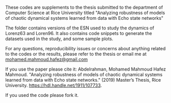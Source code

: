 These codes are supplements to the thesis submitted to the department of Computer Science at Rice University titled "Analyzing robustness of models of chaotic dynamical systems learned from data with Echo state networks"

The folder contains versions of the ESN used to study the dynamics of Lorenz63 and Loren96. It also contains code snippets to generate the datasets used in the study, and some sample plots.

For any questions, reproducibility issues or concerns about anything related to the codes or the results, please refer to the thesis or email me at mohamed.mahmoud.hafez@gmail.com

If you use the paper please cite it:
Abdelrahman, Mohamed Mahmoud Hafez Mahmoud. "Analyzing robustness of models of chaotic dynamical systems learned from data with Echo state networks." (2019) Master’s Thesis, Rice University. https://hdl.handle.net/1911/107733.

If you used the code please fork it.
